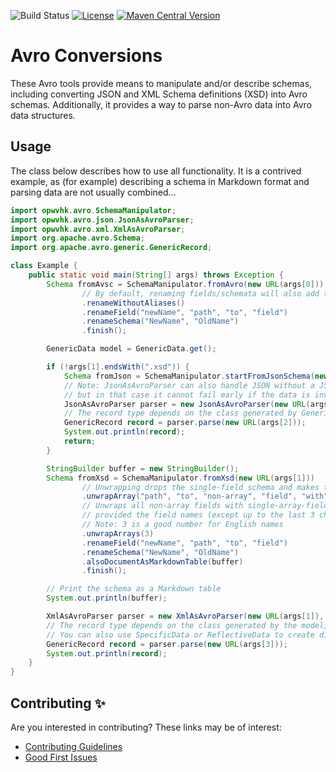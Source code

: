 ![Build Status](https://github.com/opwvhk/avro-conversions/workflows/Java%20CI%20with%20Maven/badge.svg)
[![License](https://img.shields.io/github/license/opwvhk/avro-conversions?color=brightgreen)](https://www.apache.org/licenses/LICENSE-2.0.html)
[![Maven Central Version](https://img.shields.io/maven-central/v/net.sf.opk/avro-conversions?color=brightgreen)](https://maven-badges.herokuapp.com/maven-central/net.sf.opk/avro-conversions)

Avro Conversions
================

These Avro tools provide means to manipulate and/or describe schemas, including converting JSON and
XML Schema definitions (XSD) into Avro schemas. Additionally, it provides a way to parse non-Avro
data into Avro data structures.

Usage
-----

The class below describes how to use all functionality. It is a contrived example, as (for example)
describing a schema in Markdown format and parsing data are not usually combined…

```java
import opwvhk.avro.SchemaManipulator;
import opwvhk.avro.json.JsonAsAvroParser;
import opwvhk.avro.xml.XmlAsAvroParser;
import org.apache.avro.Schema;
import org.apache.avro.generic.GenericRecord;

class Example {
	public static void main(String[] args) throws Exception {
		Schema fromAvsc = SchemaManipulator.fromAvro(new URL(args[0]))
				// By default, renaming fields/schemata will also add the old name as an alias.
				.renameWithoutAliases()
				.renameField("newName", "path", "to", "field")
				.renameSchema("NewName", "OldName")
				.finish();

		GenericData model = GenericData.get();

		if (!args[1].endsWith(".xsd")) {
			Schema fromJson = SchemaManipulator.startFromJsonSchema(new URL(args[1])).finish();
            // Note: JsonAsAvroParser can also handle JSON without a JSON schema,
			// but in that case it cannot fail early if the data is invalid
			JsonAsAvroParser parser = new JsonAsAvroParser(new URL(args[1]), fromJson, model);
			// The record type depends on the class generated by GenericData.get() (you can also use SpecificData or ReflectiveData).
			GenericRecord record = parser.parse(new URL(args[2]));
			System.out.println(record);
			return;
		}

		StringBuilder buffer = new StringBuilder();
		Schema fromXsd = SchemaManipulator.fromXsd(new URL(args[1]))
				// Unwrapping drops the single-field schema and makes the schema of its field the schema of the wrapping field.
				.unwrapArray("path", "to", "non-array", "field", "with", "single-element", "schema")
				// Unwraps all non-array fields with single-array-field schemata,
				// provided the field names (except up to the last 3 characters) are the same.
				// Note: 3 is a good number for English names
				.unwrapArrays(3)
				.renameField("newName", "path", "to", "field")
				.renameSchema("NewName", "OldName")
				.alsoDocumentAsMarkdownTable(buffer)
				.finish();

		// Print the schema as a Markdown table
		System.out.println(buffer);

		XmlAsAvroParser parser = new XmlAsAvroParser(new URL(args[1]), args[2], fromXsd, model);
		// The record type depends on the class generated by the model, set to GenericData.get() above.
		// You can also use SpecificData or ReflectiveData to create different record types.
		GenericRecord record = parser.parse(new URL(args[3]));
		System.out.println(record);
	}
}
```

Contributing ✨
---------------

<!--
TODO: uncomment when there are multiple committers
A special thank you to all who contributed! All contributions are sincerely appreciated.

[![Contributors](https://contrib.rocks/image?repo=opwvhk/avro-conversions)](https://github.com/opwvhk/avro-conversions/graphs/contributors)
-->

Are you interested in contributing? These links may be of interest:

* [Contributing Guidelines](CONTRIBUTING.md)
* [Good First Issues](https://github.com/opwvhk/avro-conversions/issues?q=is%3Aopen+is%3Aissue+label%3A%22good+first+issue%22)
